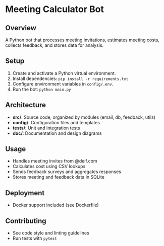 # Meeting Calculator Bot

## Overview
A Python bot that processes meeting invitations, estimates meeting costs, collects feedback, and stores data for analysis.

## Setup
1. Create and activate a Python virtual environment.
2. Install dependencies: `pip install -r requirements.txt`
3. Configure environment variables in `config/.env`.
4. Run the bot: `python main.py`

## Architecture
- **src/**: Source code, organized by modules (email, db, feedback, utils)
- **config/**: Configuration files and templates
- **tests/**: Unit and integration tests
- **doc/**: Documentation and design diagrams

## Usage
- Handles meeting invites from @deif.com
- Calculates cost using CSV lookups
- Sends feedback surveys and aggregates responses
- Stores meeting and feedback data in SQLite

## Deployment
- Docker support included (see Dockerfile)

## Contributing
- See code style and linting guidelines
- Run tests with `pytest`
